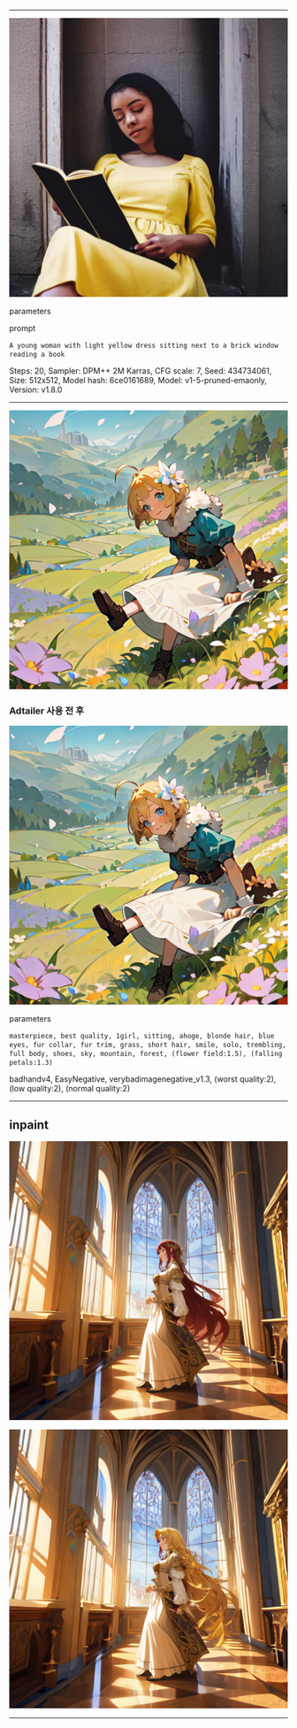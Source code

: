 

---
![image](https://raw.githubusercontent.com/RyuHaJung/AI_Project/268cd7424a1a0430d20e336f6099666c82d5cb5d/%ED%94%84%EB%A1%AC%ED%94%84%ED%8A%B8%20%ED%85%8C%EC%8A%A4%ED%8A%B8/00001-434734061.png)

parameters

prompt
```
A young woman with light yellow dress sitting next to a brick window reading a book
```
Steps: 20, Sampler: DPM++ 2M Karras, CFG scale: 7, Seed: 434734061, Size: 512x512, Model hash: 6ce0161689, Model: v1-5-pruned-emaonly, Version: v1.8.0

---



![image](https://raw.githubusercontent.com/RyuHaJung/AI_Project/f36c3b399636ca8a87668ebb2cd5304064c4570c/%ED%94%84%EB%A1%AC%ED%94%84%ED%8A%B8%20%ED%85%8C%EC%8A%A4%ED%8A%B8/00089-2226655729.png)

### Adtailer 사용 전 후

![image](https://raw.githubusercontent.com/RyuHaJung/AI_Project/f36c3b399636ca8a87668ebb2cd5304064c4570c/%ED%94%84%EB%A1%AC%ED%94%84%ED%8A%B8%20%ED%85%8C%EC%8A%A4%ED%8A%B8/00090-2226655729.png)

parameters
```
masterpiece, best quality, 1girl, sitting, ahoge, blonde hair, blue eyes, fur collar, fur trim, grass, short hair, smile, solo, trembling, full body, shoes, sky, mountain, forest, (flower field:1.5), (falling petals:1.3)

```
badhandv4, EasyNegative, verybadimagenegative_v1.3, (worst quality:2), (low quality:2), (normal quality:2)


---
inpaint
---

![image](https://github.com/RyuHaJung/AI_Project/blob/main/%ED%94%84%EB%A1%AC%ED%94%84%ED%8A%B8%20%ED%85%8C%EC%8A%A4%ED%8A%B8/00003-1532018021.png?raw=true)

![image](https://github.com/RyuHaJung/AI_Project/blob/main/%ED%94%84%EB%A1%AC%ED%94%84%ED%8A%B8%20%ED%85%8C%EC%8A%A4%ED%8A%B8/00009-286583656.png?raw=true)

---